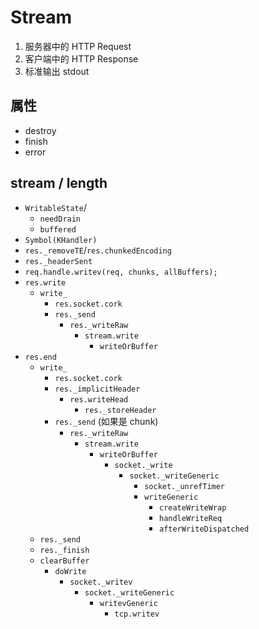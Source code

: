 # Stream

1. 服务器中的 HTTP Request
1. 客户端中的 HTTP Response
1. 标准输出 stdout

## 属性

+ destroy
+ finish
+ error

## stream / length

+ `WritableState`/
  + `needDrain`
  + `buffered`
+ `Symbol(KHandler)`
+ `res._removeTE`/`res.chunkedEncoding`
+ `res._headerSent`
+ `req.handle.writev(req, chunks, allBuffers);`
+ `res.write`
  + `write_`
    + `res.socket.cork`
    + `res._send`
      + `res._writeRaw`
        + `stream.write`
          + `writeOrBuffer`
+ `res.end`
  + `write_`
    + `res.socket.cork`
    + `res._implicitHeader`
      + `res.writeHead`
        + `res._storeHeader`
    + `res._send` (如果是 chunk)
      + `res._writeRaw`
        + `stream.write`
          + `writeOrBuffer`
            + `socket._write`
              + `socket._writeGeneric`
                + `socket._unrefTimer`
                + `writeGeneric`
                  + `createWriteWrap`
                  + `handleWriteReq`
                  + `afterWriteDispatched`
  + `res._send`
  + `res._finish`
  + `clearBuffer`
    + `doWrite`
      + `socket._writev`
        + `socket._writeGeneric`
          + `writevGeneric`
            + `tcp.writev`
